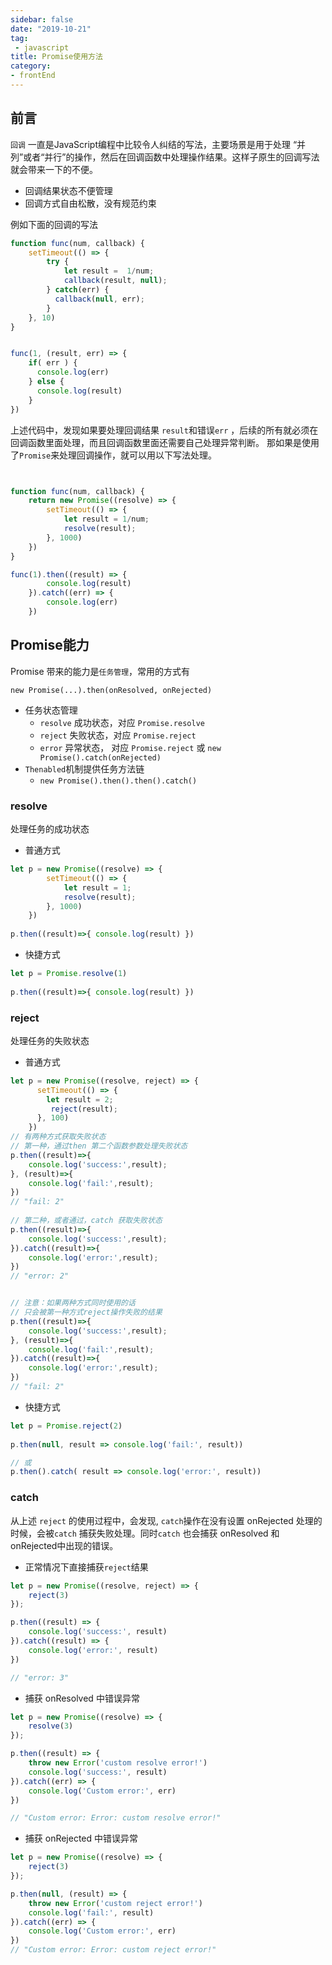```yaml
---
sidebar: false
date: "2019-10-21"
tag: 
 - javascript
title: Promise使用方法
category: 
- frontEnd
---
```


## 前言

`回调` 一直是JavaScript编程中比较令人纠结的写法，主要场景是用于处理 “并列”或者“并行”的操作，然后在回调函数中处理操作结果。这样子原生的回调写法就会带来一下的不便。

- 回调结果状态不便管理
- 回调方式自由松散，没有规范约束

例如下面的回调的写法

```js
function func(num, callback) {
    setTimeout(() => {
        try {
            let result =  1/num;
            callback(result, null);
        } catch(err) {
          callback(null, err);
        }
    }, 10)
}


func(1, (result, err) => {
    if( err ) {
      console.log(err)
    } else {
      console.log(result)
    }   
})
```

上述代码中，发现如果要处理回调结果 `result`和错误`err` ，后续的所有就必须在回调函数里面处理，而且回调函数里面还需要自己处理异常判断。
那如果是使用了`Promise`来处理回调操作，就可以用以下写法处理。

```js


function func(num, callback) {
    return new Promise((resolve) => {
        setTimeout(() => { 
            let result = 1/num;
            resolve(result); 
        }, 1000)
    })
}

func(1).then((result) => { 
        console.log(result)
    }).catch((err) => { 
        console.log(err)
    })
```



## Promise能力

Promise 带来的能力是`任务管理`，常用的方式有

`new Promise(...).then(onResolved, onRejected)`

- 任务状态管理
    - `resolve` 成功状态，对应 `Promise.resolve`
    - `reject` 失败状态，对应 `Promise.reject`
    - `error` 异常状态， 对应 `Promise.reject` 或 `new Promise().catch(onRejected)`
- `Thenabled`机制提供任务方法链 
    - `new Promise().then().then().catch()`

### resolve

处理任务的成功状态

- 普通方式

```js
let p = new Promise((resolve) => {
        setTimeout(() => { 
            let result = 1;
            resolve(result); 
        }, 1000)
    })
    
p.then((result)=>{ console.log(result) })
```

- 快捷方式

```js
let p = Promise.resolve(1)
    
p.then((result)=>{ console.log(result) })
```

### reject

处理任务的失败状态

- 普通方式

```js
let p = new Promise((resolve, reject) => {
      setTimeout(() => {
        let result = 2;
         reject(result);
      }, 100)
    })
// 有两种方式获取失败状态
// 第一种，通过then 第二个函数参数处理失败状态
p.then((result)=>{ 
    console.log('success:',result);
}, (result)=>{ 
    console.log('fail:',result);
})
// "fail: 2"
       
// 第二种，或者通过，catch 获取失败状态
p.then((result)=>{ 
    console.log('success:',result);
}).catch((result)=>{ 
    console.log('error:',result);
})
// "error: 2"


// 注意：如果两种方式同时使用的话
// 只会被第一种方式reject操作失败的结果
p.then((result)=>{ 
    console.log('success:',result);
}, (result)=>{ 
    console.log('fail:',result);
}).catch((result)=>{ 
    console.log('error:',result);
})
// "fail: 2"

```

- 快捷方式

```js
let p = Promise.reject(2)
   
p.then(null, result => console.log('fail:', result))

// 或
p.then().catch( result => console.log('error:', result))
```


### catch

从上述 `reject` 的使用过程中，会发现, `catch`操作在没有设置 onRejected 处理的时候，会被`catch` 捕获失败处理。同时`catch` 也会捕获 onResolved 和 onRejected中出现的错误。

- 正常情况下直接捕获`reject`结果

```js
let p = new Promise((resolve, reject) => {
    reject(3)
});

p.then((result) => {
    console.log('success:', result)
}).catch((result) => {
    console.log('error:', result)
})

// "error: 3"
```


- 捕获 onResolved 中错误异常

```js
let p = new Promise((resolve) => {
    resolve(3)
});

p.then((result) => {
    throw new Error('custom resolve error!')
    console.log('success:', result)
}).catch((err) => {
    console.log('Custom error:', err)
})

// "Custom error: Error: custom resolve error!"

```

- 捕获 onRejected 中错误异常

```js
let p = new Promise((resolve) => {
    reject(3)
});

p.then(null, (result) => {
    throw new Error('custom reject error!')
    console.log('fail:', result)
}).catch((err) => {
    console.log('Custom error:', err)
})
// "Custom error: Error: custom reject error!"
```
